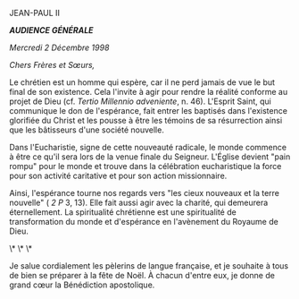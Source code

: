 JEAN-PAUL II


***AUDIENCE GÉNÉRALE***

*Mercredi 2 Décembre 1998*

*Chers Frères et Sœurs,*

Le chrétien est un homme qui espère, car il ne perd jamais de vue le but final de son existence. Cela l'invite à agir pour rendre la réalité conforme au projet de Dieu (cf. *Tertio Millennio adveniente*, n. 46). L'Esprit Saint, qui communique le don de l'espérance, fait entrer les baptisés dans l'existence glorifiée du Christ et les pousse à être les témoins de sa résurrection ainsi que les bâtisseurs d'une société nouvelle.

Dans l'Eucharistie, signe de cette nouveauté radicale, le monde commence à être ce qu'il sera lors de la venue finale du Seigneur. L'Église devient "pain rompu" pour le monde et trouve dans la célébration eucharistique la force pour son activité caritative et pour son action missionnaire.

Ainsi, l'espérance tourne nos regards vers "les cieux nouveaux et la terre nouvelle" ( *2 P* 3, 13). Elle fait aussi agir avec la charité, qui demeurera éternellement. La spiritualité chrétienne est une spiritualité de transformation du monde et d'espérance en l'avènement du Royaume de Dieu.

\\* \\* \\*

Je salue cordialement les pèlerins de langue française, et je souhaite à tous de bien se préparer à la fête de Noël. À chacun d'entre eux, je donne de grand cœur la Bénédiction apostolique.